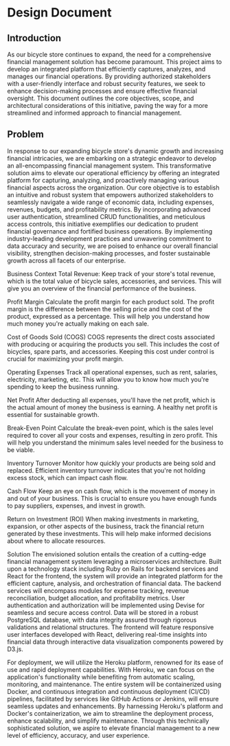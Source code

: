 # Design Document

## Introduction
As our bicycle store continues to expand, the need for a comprehensive financial management solution has become paramount. This project aims to develop an integrated platform that efficiently captures, analyzes, and manages our financial operations. By providing authorized stakeholders with a user-friendly interface and robust security features, we seek to enhance decision-making processes and ensure effective financial oversight. This document outlines the core objectives, scope, and architectural considerations of this initiative, paving the way for a more streamlined and informed approach to financial management.

## Problem
In response to our expanding bicycle store's dynamic growth and increasing financial intricacies, we are embarking on a strategic endeavor to develop an all-encompassing financial management system. This transformative solution aims to elevate our operational efficiency by offering an integrated platform for capturing, analyzing, and proactively managing various financial aspects across the organization. Our core objective is to establish an intuitive and robust system that empowers authorized stakeholders to seamlessly navigate a wide range of economic data, including expenses, revenues, budgets, and profitability metrics. By incorporating advanced user authentication, streamlined CRUD functionalities, and meticulous access controls, this initiative exemplifies our dedication to prudent financial governance and fortified business operations. By implementing industry-leading development practices and unwavering commitment to data accuracy and security, we are poised to enhance our overall financial visibility, strengthen decision-making processes, and foster sustainable growth across all facets of our enterprise.

Business Context
Total Revenue: Keep track of your store's total revenue, which is the total value of bicycle sales, accessories, and services. This will give you an overview of the financial performance of the business.

Profit Margin 
Calculate the profit margin for each product sold. The profit margin is the difference between the selling price and the cost of the product, expressed as a percentage. This will help you understand how much money you're actually making on each sale.

Cost of Goods Sold (COGS)
COGS represents the direct costs associated with producing or acquiring the products you sell. This includes the cost of bicycles, spare parts, and accessories. Keeping this cost under control is crucial for maximizing your profit margin.

Operating Expenses
Track all operational expenses, such as rent, salaries, electricity, marketing, etc. This will allow you to know how much you're spending to keep the business running.

Net Profit
After deducting all expenses, you'll have the net profit, which is the actual amount of money the business is earning. A healthy net profit is essential for sustainable growth.

Break-Even Point
Calculate the break-even point, which is the sales level required to cover all your costs and expenses, resulting in zero profit. This will help you understand the minimum sales level needed for the business to be viable.

Inventory Turnover
Monitor how quickly your products are being sold and replaced. Efficient inventory turnover indicates that you're not holding excess stock, which can impact cash flow.

Cash Flow
Keep an eye on cash flow, which is the movement of money in and out of your business. This is crucial to ensure you have enough funds to pay suppliers, expenses, and invest in growth.

Return on Investment (ROI)
When making investments in marketing, expansion, or other aspects of the business, track the financial return generated by these investments. This will help make informed decisions about where to allocate resources.

Solution
The envisioned solution entails the creation of a cutting-edge financial management system leveraging a microservices architecture. Built upon a technology stack including Ruby on Rails for backend services and React for the frontend, the system will provide an integrated platform for the efficient capture, analysis, and orchestration of financial data. The backend services will encompass modules for expense tracking, revenue reconciliation, budget allocation, and profitability metrics. User authentication and authorization will be implemented using Devise for seamless and secure access control. Data will be stored in a robust PostgreSQL database, with data integrity assured through rigorous validations and relational structures. The frontend will feature responsive user interfaces developed with React, delivering real-time insights into financial data through interactive data visualization components powered by D3.js.

For deployment, we will utilize the Heroku platform, renowned for its ease of use and rapid deployment capabilities. With Heroku, we can focus on the application's functionality while benefiting from automatic scaling, monitoring, and maintenance. The entire system will be containerized using Docker, and continuous integration and continuous deployment (CI/CD) pipelines, facilitated by services like GitHub Actions or Jenkins, will ensure seamless updates and enhancements. By harnessing Heroku's platform and Docker's containerization, we aim to streamline the deployment process, enhance scalability, and simplify maintenance. Through this technically sophisticated solution, we aspire to elevate financial management to a new level of efficiency, accuracy, and user experience.
